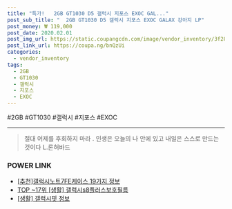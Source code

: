 ```yaml
--- 
title: "특가!   2GB GT1030 D5 갤럭시 지포스 EXOC GAL..." 
post_sub_title: "  2GB GT1030 D5 갤럭시 지포스 EXOC GALAX 강아지 LP" 
post_money: ₩ 119,000 
post_date: 2020.02.01 
post_img_url: https://static.coupangcdn.com/image/vendor_inventory/3f28/55bb527f07625eb8b0ec7cb8523151602a40f5aa351ca95752514ddb5668.jpg 
post_link_url: https://coupa.ng/bnQzUi 
categories: 
  - vendor_inventory 
tags: 
  - 2GB 
  - GT1030 
  - 갤럭시 
  - 지포스 
  - EXOC 
--- 
```

  #2GB #GT1030 #갤럭시 #지포스 #EXOC 
<hr> 

> 절대 어제를 후회하지 마라 . 인생은 오늘의 나 안에 있고 내일은 스스로 만드는 것이다 L.론허바드 


### POWER LINK

* <a href="https://blog.naver.com/fasyy4321/221784842413" target="_blank">[추천]갤럭시노트7FE케이스 19가지 정보</a>
* <a href="https://blog.naver.com/fasyy4321/221777903789" target="_blank"> TOP ~17위 [생활] 갤럭시s8플러스보호필름</a>
* <a href="https://blog.naver.com/fasyy4321/221759988428" target="_blank"> [생활] 갤럭시핏 정보 </a>

